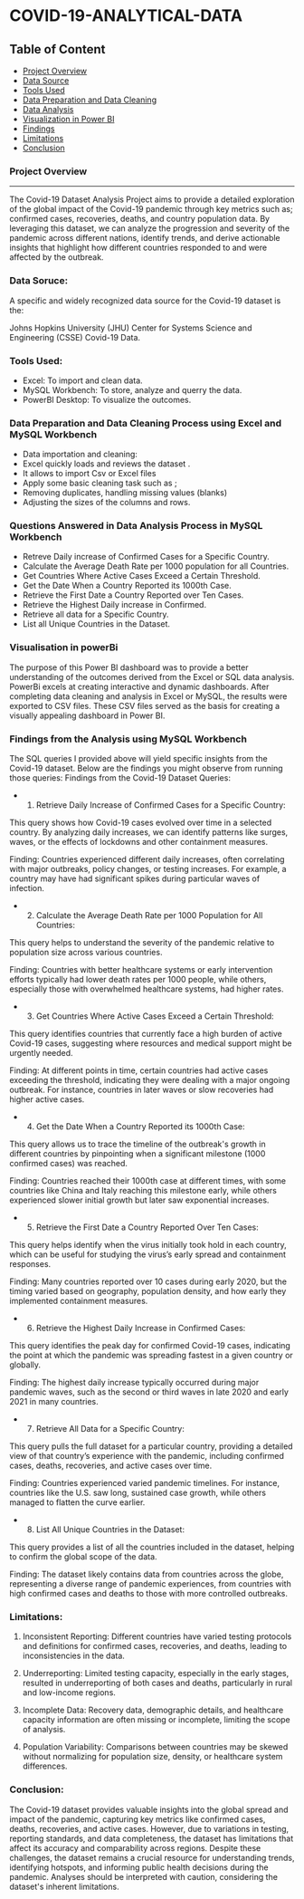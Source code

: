 # COVID-19-ANALYTICAL-DATA

## Table of Content
- [Project Overview](#project-overview)
- [Data Source](#data-source)
- [Tools Used](#tools-used)
- [Data Preparation and Data Cleaning](#data-preparation-and-data-cleaning)
- [Data Analysis](#data-analysis)
- [Visualization in Power BI](#visualization-in-power-bi)
- [Findings](#findings)
- [Limitations](#limitations)
- [Conclusion](#conclusion)


### Project Overview
---
The Covid-19 Dataset Analysis Project aims to provide a detailed exploration of the global impact of the Covid-19 pandemic through key metrics such as; 
confirmed cases, recoveries, deaths, and country population data. By leveraging this dataset,
we can analyze the progression and severity of the pandemic across different nations, identify trends,
and derive actionable insights that highlight how different countries responded to and were affected by the outbreak.

### Data Soruce:
A specific and widely recognized data source for the Covid-19 dataset is the:

Johns Hopkins University (JHU) Center for Systems Science and Engineering (CSSE) Covid-19 Data.



### Tools Used:
- Excel: To import and clean data.
- MySQL Workbench: To store, analyze and querry  the data.
- PowerBI Desktop: To visualize the outcomes.

### Data Preparation and Data Cleaning Process using Excel and MySQL Workbench
- Data importation  and cleaning:
- Excel quickly loads and reviews the dataset .
- It  allows to import Csv or  Excel files
- Apply some basic cleaning task such as ; 
- Removing duplicates, handling missing values (blanks)
- Adjusting the sizes of the columns and rows.

### Questions Answered in Data Analysis Process in MySQL Workbench
-  Retreve Daily increase of Confirmed Cases for a Specific Country.
-  Calculate the Average Death Rate per 1000 population for all Countries.
-  Get Countries Where Active Cases Exceed a Certain Threshold.
-  Get the Date When a Country Reported its 1000th Case.
-  Retrieve the First Date a Country Reported over Ten Cases.
-  Retrieve the Highest Daily increase in Confirmed.
-  Retrieve all data for a Specific Country.
-  List all  Unique Countries in the Dataset.

### Visualisation in powerBi
The purpose of this Power BI dashboard was to provide a better understanding of the outcomes derived from the Excel or SQL data analysis.
PowerBi excels at creating interactive and dynamic dashboards.
After completing data cleaning and analysis in Excel or  MySQL, 
the results were exported to CSV files.
These CSV files served as the basis for creating a visually appealing dashboard in Power BI.

### Findings from the Analysis using MySQL Workbench

The SQL queries I provided above will yield specific insights from the Covid-19 dataset. 
Below are the findings you might observe from running those queries:
Findings from the Covid-19 Dataset Queries:

- 1. Retrieve Daily Increase of Confirmed Cases for a Specific Country:

This query shows how Covid-19 cases evolved over time in a selected country. By analyzing daily increases,
we can identify patterns like surges, waves, or the effects of lockdowns and other containment measures.

Finding: Countries experienced different daily increases, often correlating with major outbreaks, policy changes,
or testing increases. For example, a country may have had significant spikes during particular waves of infection.



- 2.   Calculate the Average Death Rate per 1000 Population for All Countries:

This query helps to understand the severity of the pandemic relative to population size across various countries.

Finding: Countries with better healthcare systems or early intervention efforts typically had lower death rates per 1000 people,
while others, especially those with overwhelmed healthcare systems, had higher rates.



- 3. Get Countries Where Active Cases Exceed a Certain Threshold:

This query identifies countries that currently face a high burden of active Covid-19 cases,
suggesting where resources and medical support might be urgently needed.

Finding: At different points in time, certain countries had active cases exceeding the threshold, 
indicating they were dealing with a major ongoing outbreak. For instance, countries in later waves or slow recoveries had higher active cases.



- 4. Get the Date When a Country Reported its 1000th Case:

This query allows us to trace the timeline of the outbreak's growth in different countries by pinpointing when a significant milestone (1000 confirmed cases) was reached.

Finding: Countries reached their 1000th case at different times, with some countries like China and Italy reaching this milestone early, 
while others experienced slower initial growth but later saw exponential increases.


- 5.  Retrieve the First Date a Country Reported Over Ten Cases:

This query helps identify when the virus initially took hold in each country,
which can be useful for studying the virus’s early spread and containment responses.

Finding: Many countries reported over 10 cases during early 2020, but the timing varied based on geography, population density,
and how early they implemented containment measures.


- 6.  Retrieve the Highest Daily Increase in Confirmed Cases:

This query identifies the peak day for confirmed Covid-19 cases,
indicating the point at which the pandemic was spreading fastest in a given country or globally.

Finding: The highest daily increase typically occurred during major pandemic waves, 
such as the second or third waves in late 2020 and early 2021 in many countries.



- 7. Retrieve All Data for a Specific Country:

This query pulls the full dataset for a particular country, providing a detailed view of that country’s experience with the pandemic,
including confirmed cases, deaths, recoveries, and active cases over time.

Finding: Countries experienced varied pandemic timelines. For instance, countries like the U.S. saw long, 
sustained case growth, while others managed to flatten the curve earlier.


- 8.  List All Unique Countries in the Dataset:

This query provides a list of all the countries included in the dataset,
helping to confirm the global scope of the data.

Finding: The dataset likely contains data from countries across the globe, 
representing a diverse range of pandemic experiences, 
from countries with high confirmed cases and deaths to those with more controlled outbreaks.

### Limitations:
 1.  Inconsistent Reporting: Different countries have varied testing protocols and definitions for confirmed cases,
    recoveries, and deaths, leading to inconsistencies in the data.


2. Underreporting: Limited testing capacity, especially in the early stages, resulted in underreporting of both cases and deaths,
 particularly in rural and low-income regions.


3. Incomplete Data: Recovery data, demographic details, and healthcare capacity information are often missing or incomplete,
  limiting the scope of analysis.


5. Population Variability: Comparisons between countries may be skewed without normalizing for population size,
  density, or healthcare system differences.

 ### Conclusion:
The Covid-19 dataset provides valuable insights into the global spread and impact of the pandemic, 
capturing key metrics like confirmed cases, deaths, recoveries, and active cases.
However, due to variations in testing, reporting standards, and data completeness, 
the dataset has limitations that affect its accuracy and comparability across regions.
Despite these challenges, the dataset remains a crucial resource for understanding trends,
identifying hotspots, and informing public health decisions during the pandemic. 
Analyses should be interpreted with caution,
considering the dataset's inherent limitations.











